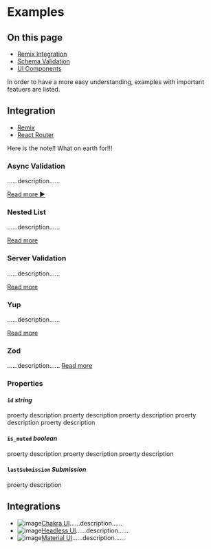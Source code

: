 # Examples

<!-- aside -->

## On this page

- [Remix Integration](#remix-integration)
- [Schema Validation](#schema-validation)
- [UI Components](#ui-components)

<!-- /aside -->

<!-- lead -->

In order to have a more easy understanding, examples with important featuers are listed.

<!-- /lead -->

## Integration

- [Remix](/examples/remix)
- [React Router](/examples/react-router)

<!-- note -->

Here is the note!! What on earth for!!!

<!-- /note -->

<!-- grid -->
<!-- cell -->

### Async Validation

......description......

[Read more :arrow_forward:](/examples/async-validation)

<!-- /cell -->

<!-- cell -->

### Nested List

......description......

[Read more](/examples/nested-list)

<!-- /cell -->

<!-- cell -->

### Server Validation

......description......

[Read more](/examples/server-validation)

<!-- /cell -->

<!-- cell -->

### Yup

......description......

[Read more](/examples/yup)

<!-- /cell -->

<!-- cell -->

### Zod

......description......
[Read more](/examples/zod)

<!-- /cell -->
<!-- /grid -->

### Properties

<!-- attributes -->

#### `id` _string_

proerty description proerty description proerty description proerty description proerty description

#### `is_muted` _boolean_

proerty description proerty description proerty description

#### `lastSubmission` _Submission_

proerty description

<!-- /attributes -->

## Integrations

- ![image](image.svg)[Chakra UI](/examples/chakra-ui)......description......
- ![image](image.svg)[Headless UI](/examples/headless-ui)......description......
- ![image](image.svg)[Material UI](/examples/material-ui)......description......
